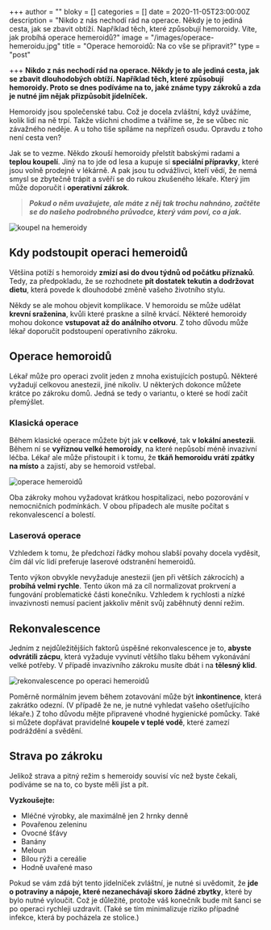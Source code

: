 +++
author = ""
bloky = []
categories = []
date = 2020-11-05T23:00:00Z
description = "Nikdo z nás nechodí rád na operace. Někdy je to jediná cesta, jak se zbavit obtíží. Například těch, které způsobují hemoroidy. Víte, jak probíhá operace hemeroidů?"
image = "/images/operace-hemeroidu.jpg"
title = "Operace hemoroidů: Na co vše se připravit?"
type = "post"

+++
**Nikdo z nás nechodí rád na operace. Někdy je to ale jediná cesta, jak se zbavit dlouhodobých obtíží. Například těch, které způsobují hemoroidy. Proto se dnes podíváme na to, jaké známe typy zákroků a zda je nutné jim nějak přizpůsobit jídelníček.**

Hemoroidy jsou společenské tabu. Což je docela zvláštní, když uvážíme, kolik lidí na ně trpí. Takže všichni chodíme a tváříme se, že se vůbec nic závažného neděje. A u toho tiše spíláme na nepřízeň osudu. Opravdu z toho není cesta ven?

Jak se to vezme. Někdo zkouší hemoroidy přelstít babskými radami a **teplou koupelí**. Jiný na to jde od lesa a kupuje si **speciální přípravky**, které jsou volně prodejné v lékárně. A pak jsou tu odvážlivci, kteří vědí, že nemá smysl se zbytečně trápit a svěří se do rukou zkušeného lékaře. Který jim může doporučit i **operativní zákrok**.

> **_Pokud o něm uvažujete, ale máte z něj tak trochu nahnáno, začtěte se do našeho podrobného průvodce, který vám poví, co a jak._**

![koupel na hemeroidy](/images/koupel-na-hemeroidy.jpg)

## Kdy podstoupit operaci hemeroidů

Většina potíží s hemoroidy **zmizí asi do dvou týdnů od počátku příznaků**. Tedy, za předpokladu, že se rozhodnete **pít dostatek tekutin a dodržovat dietu**, která povede k dlouhodobé změně vašeho životního stylu.

Někdy se ale mohou objevit komplikace. V hemoroidu se může udělat **krevní sraženina**, kvůli které praskne a silně krvácí. Některé hemoroidy mohou dokonce **vstupovat až do análního otvoru**. Z toho důvodu může lékař doporučit podstoupení operativního zákroku.

## Operace hemoroidů

Lékař může pro operaci zvolit jeden z mnoha existujících postupů. Některé vyžadují celkovou anestezii, jiné nikoliv. U některých dokonce můžete krátce po zákroku domů. Jedná se tedy o variantu, o které se hodí začít přemýšlet.

### Klasická operace

Během klasické operace můžete být jak **v celkové**, tak **v lokální anestezii**. Během ní se **vyříznou velké hemoroidy**, na které nepůsobí méně invazivní léčba. Lékař ale může přistoupit i k tomu, že **tkáň hemoroidu vrátí zpátky na místo** a zajistí, aby se hemoroid vstřebal.

![operace hemeroidů](/images/klasicka-operace-hemeroidu.jpg)

Oba zákroky mohou vyžadovat krátkou hospitalizaci, nebo pozorování v nemocničních podmínkách. V obou případech ale musíte počítat s rekonvalescencí a bolestí.

### Laserová operace

Vzhledem k tomu, že předchozí řádky mohou slabší povahy docela vyděsit, čím dál víc lidí preferuje laserové odstranění hemeroidů.

Tento výkon obvykle nevyžaduje anestezii (jen při větších zákrocích) a **probíhá velmi rychle**. Tento úkon má za cíl normalizovat prokrvení a fungování problematické části konečníku. Vzhledem k rychlosti a nízké invazivnosti nemusí pacient jakkoliv měnit svůj zaběhnutý denní režim.

## Rekonvalescence

Jedním z nejdůležitějších faktorů úspěšné rekonvalescence je to, **abyste odvrátili zácpu**, která vyžaduje vyvinutí většího tlaku během vykonávání velké potřeby. V případě invazivního zákroku musíte dbát i na **tělesný klid**.

![rekonvalescence po operaci hemeroidů](/images/rekonvalescence-po-operaci-hemeroidu.jpg)

Poměrně normálním jevem během zotavování může být **inkontinence**, která zakrátko odezní. (V případě že ne, je nutné vyhledat vašeho ošetřujícího lékaře.) Z toho důvodu mějte připravené vhodné hygienické pomůcky. Také si můžete dopřávat pravidelné **koupele v teplé vodě**, které zamezí podráždění a svědění.

## Strava po zákroku

Jelikož strava a pitný režim s hemeroidy souvisí víc než byste čekali, podíváme se na to, co byste měli jíst a pít.

**Vyzkoušejte:**

* Mléčné výrobky, ale maximálně jen 2 hrnky denně
* Povařenou zeleninu
* Ovocné šťávy
* Banány
* Meloun
* Bílou rýži a cereálie
* Hodně uvařené maso

Pokud se vám zdá být tento jídelníček zvláštní, je nutné si uvědomit, že **jde o potraviny a nápoje, které nezanechávají skoro žádné zbytky**, které by bylo nutné vyloučit. Což je důležité, protože váš konečník bude mít šanci se po operaci rychleji uzdravit. (Také se tím minimalizuje riziko případné infekce, která by pocházela ze stolice.)